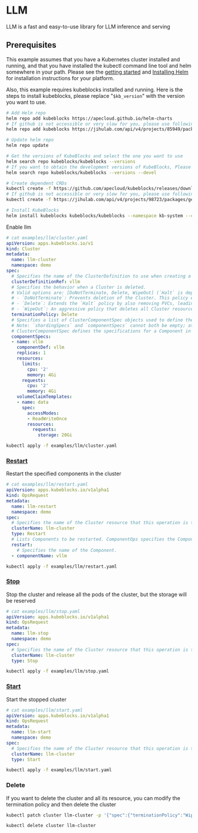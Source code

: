 # LLM

LLM is a fast and easy-to-use library for LLM inference and serving

## Prerequisites

This example assumes that you have a Kubernetes cluster installed and running, and that you have installed the kubectl command line tool and helm somewhere in your path. Please see the [getting started](https://kubernetes.io/docs/setup/)  and [Installing Helm](https://helm.sh/docs/intro/install/) for installation instructions for your platform.

Also, this example requires kubeblocks installed and running. Here is the steps to install kubeblocks, please replace "`$kb_version`" with the version you want to use.
```bash
# Add Helm repo 
helm repo add kubeblocks https://apecloud.github.io/helm-charts
# If github is not accessible or very slow for you, please use following repo instead
helm repo add kubeblocks https://jihulab.com/api/v4/projects/85949/packages/helm/stable

# Update helm repo
helm repo update

# Get the versions of KubeBlocks and select the one you want to use
helm search repo kubeblocks/kubeblocks --versions
# If you want to obtain the development versions of KubeBlocks, Please add the '--devel' parameter as the following command
helm search repo kubeblocks/kubeblocks --versions --devel

# Create dependent CRDs
kubectl create -f https://github.com/apecloud/kubeblocks/releases/download/v$kb_version/kubeblocks_crds.yaml
# If github is not accessible or very slow for you, please use following command instead
kubectl create -f https://jihulab.com/api/v4/projects/98723/packages/generic/kubeblocks/v$kb_version/kubeblocks_crds.yaml

# Install KubeBlocks
helm install kubeblocks kubeblocks/kubeblocks --namespace kb-system --create-namespace --version="$kb_version"
```
Enable llm
```yaml
# cat examples/llm/cluster.yaml
apiVersion: apps.kubeblocks.io/v1
kind: Cluster
metadata:
  name: llm-cluster
  namespace: demo
spec:
  # Specifies the name of the ClusterDefinition to use when creating a Cluster.
  clusterDefinitionRef: vllm
  # Specifies the behavior when a Cluster is deleted.
  # Valid options are: [DoNotTerminate, Delete, WipeOut] (`Halt` is deprecated since KB 0.9)
  # - `DoNotTerminate`: Prevents deletion of the Cluster. This policy ensures that all resources remain intact.
  # - `Delete`: Extends the `Halt` policy by also removing PVCs, leading to a thorough cleanup while removing all persistent data.
  # - `WipeOut`: An aggressive policy that deletes all Cluster resources, including volume snapshots and backups in external storage. This results in complete data removal and should be used cautiously, primarily in non-production environments to avoid irreversible data loss.
  terminationPolicy: Delete
  # Specifies a list of ClusterComponentSpec objects used to define the individual components that make up a Cluster. This field allows for detailed configuration of each component within the Cluster.
  # Note: `shardingSpecs` and `componentSpecs` cannot both be empty; at least one must be defined to configure a cluster.
  # ClusterComponentSpec defines the specifications for a Component in a Cluster.
  componentSpecs:
  - name: vllm
    componentDef: vllm
    replicas: 1
    resources:
      limits:
        cpu: '2'
        memory: 4Gi
      requests:
        cpu: '2'
        memory: 4Gi
    volumeClaimTemplates:
    - name: data
      spec:
        accessModes:
        - ReadWriteOnce
        resources:
          requests:
            storage: 20Gi

```

```bash
kubectl apply -f examples/llm/cluster.yaml
```

### [Restart](restart.yaml)
Restart the specified components in the cluster
```yaml
# cat examples/llm/restart.yaml
apiVersion: apps.kubeblocks.io/v1alpha1
kind: OpsRequest
metadata:
  name: llm-restart
  namespace: demo
spec:
  # Specifies the name of the Cluster resource that this operation is targeting.
  clusterName: llm-cluster
  type: Restart
  # Lists Components to be restarted. ComponentOps specifies the Component to be operated on.
  restart:
    # Specifies the name of the Component.
  - componentName: vllm

```

```bash
kubectl apply -f examples/llm/restart.yaml
```

### [Stop](stop.yaml)
Stop the cluster and release all the pods of the cluster, but the storage will be reserved
```yaml
# cat examples/llm/stop.yaml
apiVersion: apps.kubeblocks.io/v1alpha1
kind: OpsRequest
metadata:
  name: llm-stop
  namespace: demo
spec:
  # Specifies the name of the Cluster resource that this operation is targeting.
  clusterName: llm-cluster
  type: Stop

```

```bash
kubectl apply -f examples/llm/stop.yaml
```

### [Start](start.yaml)
Start the stopped cluster
```yaml
# cat examples/llm/start.yaml
apiVersion: apps.kubeblocks.io/v1alpha1
kind: OpsRequest
metadata:
  name: llm-start
  namespace: demo
spec:
  # Specifies the name of the Cluster resource that this operation is targeting.
  clusterName: llm-cluster
  type: Start

```

```bash
kubectl apply -f examples/llm/start.yaml
```

### Delete
If you want to delete the cluster and all its resource, you can modify the termination policy and then delete the cluster
```bash
kubectl patch cluster llm-cluster -p '{"spec":{"terminationPolicy":"WipeOut"}}' --type="merge"

kubectl delete cluster llm-cluster
```
